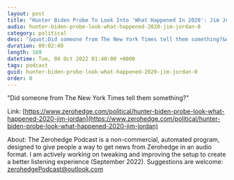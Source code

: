 ```yaml
---
layout: post
title: "Hunter Biden Probe To Look Into 'What Happened In 2020': Jim Jordan"
audio: hunter-biden-probe-look-what-happened-2020-jim-jordan-0
category: political
desc: "&quot;Did someone from The New York Times tell them something?&quot;"
duration: 00:02:49
length: 169
datetime: Tue, 04 Oct 2022 01:40:00 +0000
tags: podcast
guid: hunter-biden-probe-look-what-happened-2020-jim-jordan-0
order: 0
---
```

&quot;Did someone from The New York Times tell them something?&quot;

Link: [https://www.zerohedge.com/political/hunter-biden-probe-look-what-happened-2020-jim-jordan](https://www.zerohedge.com/political/hunter-biden-probe-look-what-happened-2020-jim-jordan)

About: The Zerohedge Podcast is a non-commercial, automated program, designed to give people a way to get news from Zerohedge in an audio format.  I am actively working on tweaking and improving the setup to create a better listening experience (September 2022).  Suggestions are welcome: [zerohedgePodcast@outlook.com](mailto:zerohedgePodcast@outlook.com)